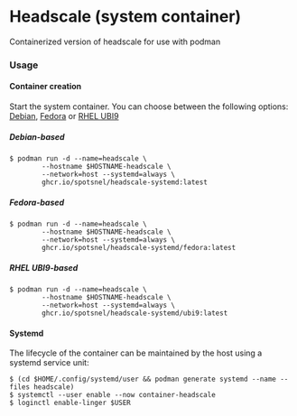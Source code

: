 Headscale (system container)
============================

Containerized version of headscale for use with podman

### Usage

#### Container creation
Start the system container. You can choose between the following options: [Debian](./#debian-based), [Fedora](./#fedora-based) or [RHEL UBI9](./#rhel-ubi9-based)

##### Debian-based
```
$ podman run -d --name=headscale \
        --hostname $HOSTNAME-headscale \
        --network=host --systemd=always \
        ghcr.io/spotsnel/headscale-systemd:latest
```

##### Fedora-based
```
$ podman run -d --name=headscale \
        --hostname $HOSTNAME-headscale \
        --network=host --systemd=always \
        ghcr.io/spotsnel/headscale-systemd/fedora:latest
```

##### RHEL UBI9-based
```
$ podman run -d --name=headscale \
        --hostname $HOSTNAME-headscale \
        --network=host --systemd=always \
        ghcr.io/spotsnel/headscale-systemd/ubi9:latest
```

#### Systemd
The lifecycle of the container can be maintained by the host using a systemd service unit:

```
$ (cd $HOME/.config/systemd/user && podman generate systemd --name --files headscale)
$ systemctl --user enable --now container-headscale
$ loginctl enable-linger $USER
```